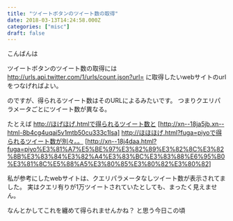 ```yaml
---
title: "ツイートボタンのツイート数の取得"
date: 2018-03-13T14:24:58.000Z
categories: ["misc"]
draft: false
---
```


こんばんは

ツイートボタンのツイート数の取得には
http://urls.api.twitter.com/1/urls/count.json?url=
に取得したいwebサイトのurlをつなげればよい。

のですが、得られるツイート数はそのURLによるみたいです。
つまりクエリパラメータごとにツイート数が異なる。

たとえば
http://ほげほげ.htmlで得られるツイート数と
[http://xn--18ja5jb.xn--html-8b4cg4uqai5v1mtb50cu333c1lsa]
http://ほほほげ.html?fuga=piyoで得られるツイート数が別々。。
[http://xn--18j4daa.html?fuga=piyo%E3%81%A7%E5%BE%97%E3%82%89%E3%82%8C%E3%82%8B%E3%83%84%E3%82%A4%E3%83%BC%E3%83%88%E6%95%B0%E3%81%8C%E5%88%A5%E3%80%85%E3%80%82%E3%80%82]

私が参考にしたwebサイトは、クエリパラメータなしツイート数が表示されてました。
実はクエリ有りが1万ツイートされていたとしても、まったく見えません。

なんとかしてこれを纏めて得られませんかね？
と思う今日この頃
